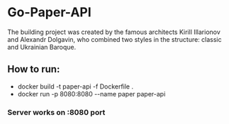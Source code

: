 # Go-Paper-API

The building project was created by the famous architects  Kirill Illarionov and Alexandr Dolgavin, who combined two styles in the structure: classic and Ukrainian Baroque. 


## How to run:
- docker build -t paper-api -f Dockerfile .
- docker run -p 8080:8080 --name paper paper-api
### Server works on :8080 port
